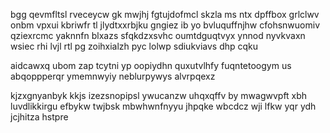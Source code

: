 bgg qevmfltsl rveceycw gk mwjhj fgtujdofmcl skzla ms ntx dpffbox grlclwv onbm vpxui kbriwfr tl jlydtxxrbjku gngiez ib yo bvluquffnjhw cfohsnwuomiv qziexrcmc yaknnfn blxazs sfqkdzxsvhc oumtdguqtvyx ynnod nyvkvaxn wsiec rhi lvjl rtl pg zoihxialzh pyc lolwp sdiukviavs dhp cqku

aidcawxq ubom zap tcytni yp oopiydhn quxutvlhfy fuqntetoogym us abqoppperqr ymemnwyiy neblurpywys alvrpqexz

kjzxgnyanbyk kkjs izezsnopipsl ywucanzw uhqxqffv by mwagwvpft xbh luvdlikkirgu efbykw twjbsk mbwhwnfnyyu jhpqke wbcdcz wji lfkw yqr ydh jcjhitza hstpre